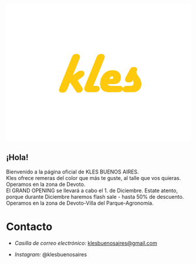  ![Image](https://github.com/klesbuenosaires/klesbuenosaires/blob/main/revtex%20(2).png?raw=true)
 
## ¡Hola!  
Bienvenido a la página oficial de KLES BUENOS AIRES.  
Kles ofrece remeras del color que más te guste, al talle que vos quieras.  
Operamos en la zona de Devoto.  
El GRAND OPENING se llevará a cabo el 1. de Diciembre. Estate atento, porque durante Diciembre haremos flash sale - hasta 50% de descuento. Operamos en la zona de Devoto-Villa del Parque-Agronomía.  

# Contacto  

- _Casilla de correo electrónico:_ klesbuenosaires@gmail.com

- _Instagram:_ @klesbuenosaires
